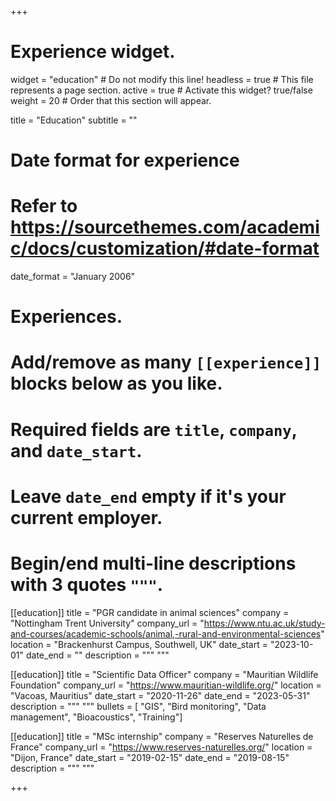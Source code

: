 +++
# Experience widget.
widget = "education"  # Do not modify this line!
headless = true  # This file represents a page section.
active = true # Activate this widget? true/false
weight = 20  # Order that this section will appear.

title = "Education"
subtitle = ""

# Date format for experience
#   Refer to https://sourcethemes.com/academic/docs/customization/#date-format
date_format = "January 2006"

# Experiences.
#   Add/remove as many `[[experience]]` blocks below as you like.
#   Required fields are `title`, `company`, and `date_start`.
#   Leave `date_end` empty if it's your current employer.
#   Begin/end multi-line descriptions with 3 quotes `"""`.
[[education]]
  title = "PGR candidate in animal sciences"
  company = "Nottingham Trent University"
  company_url = "https://www.ntu.ac.uk/study-and-courses/academic-schools/animal,-rural-and-environmental-sciences"
  location = "Brackenhurst Campus, Southwell, UK"
  date_start = "2023-10-01"
  date_end = ""
  description = """
  """

[[education]]
  title = "Scientific Data Officer"
  company = "Mauritian Wildlife Foundation"
  company_url = "https://www.mauritian-wildlife.org/"
  location = "Vacoas, Mauritius"
  date_start = "2020-11-26"
  date_end = "2023-05-31"
  description = """ """
  bullets = [
"GIS",
"Bird monitoring",
"Data management",
"Bioacoustics",
"Training"]
  
[[education]]
  title = "MSc internship"
  company = "Reserves Naturelles de France"
  company_url = "https://www.reserves-naturelles.org/"
  location = "Dijon, France"
  date_start = "2019-02-15"
  date_end = "2019-08-15"
  description = """ """
  

+++
